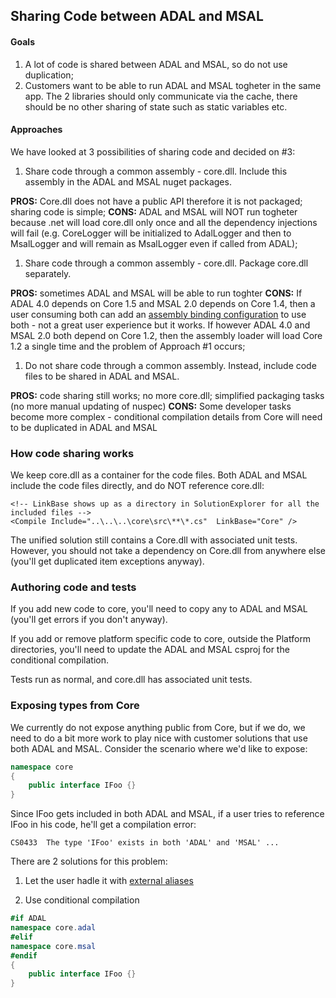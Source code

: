 ﻿## Sharing Code between ADAL and MSAL

#### Goals

1. A lot of code is shared between ADAL and MSAL, so do not use duplication;
2. Customers want to be able to run ADAL and MSAL togheter in the same app. The 2 libraries should only communicate via the cache, there should be no other sharing of state such as static variables etc. 

#### Approaches

We have looked at 3 possibilities of sharing code and decided on #3:

1. Share code through a common assembly - core.dll. Include this assembly in the ADAL and MSAL nuget packages.

**PROS:** Core.dll does not have a public API therefore it is not packaged; sharing code is simple;
**CONS:** ADAL and MSAL will NOT run togheter because .net will load core.dll only once and all the dependency injections will fail (e.g. CoreLogger will be initialized to AdalLogger and then to MsalLogger and will remain as MsalLogger even if called from ADAL); 

1. Share code through a common assembly - core.dll. Package core.dll separately.

**PROS:** sometimes ADAL and MSAL will be able to run toghter
**CONS:** If ADAL 4.0 depends on Core 1.5 and MSAL 2.0 depends on Core 1.4, then a user consuming both can add an [assembly binding configuration](https://stackoverflow.com/questions/3158928/referencing-2-different-versions-of-log4net-in-the-same-solution) to use both - not a great user experience but it works. If however ADAL 4.0 and MSAL 2.0 both depend on Core 1.2, then the assembly loader will load Core 1.2 a single time and the problem of Approach #1 occurs;

1. Do not share code through a common assembly. Instead, include code files to be shared in ADAL and MSAL. 

**PROS:** code sharing still works; no more core.dll; simplified packaging tasks (no more manual updating of nuspec)
**CONS:** Some developer tasks become more complex - conditional compilation details from Core will need to be duplicated in ADAL and MSAL



### How code sharing works

We keep core.dll as a container for the code files. Both ADAL and MSAL include the code files directly, and do NOT reference core.dll:

```
<!-- LinkBase shows up as a directory in SolutionExplorer for all the included files -->
<Compile Include="..\..\..\core\src\**\*.cs"  LinkBase="Core" />
```

The unified solution still contains a Core.dll with associated unit tests. However, you should not take a dependency on Core.dll from anywhere else (you'll get duplicated item exceptions anyway). 

### Authoring code and tests

If you add new code to core, you'll need to copy any <PackageReference/> to ADAL and MSAL (you'll get errors if you don't anyway).

If you add or remove  platform specific code to core, outside the Platform directories, you'll need to update the ADAL and MSAL csproj for the conditional compilation.

Tests run as normal, and core.dll has associated unit tests.

### Exposing types from Core

We currently do not expose anything public from Core, but if we do, we need to do a bit more work to play nice with customer solutions that use both ADAL and MSAL. Consider the scenario where we'd like to expose:

```csharp
namespace core
{
    public interface IFoo {}
}
```
Since IFoo gets included in both ADAL and MSAL, if a user tries to reference IFoo in his code, he'll get a compilation error: 

```
CS0433	The type 'IFoo' exists in both 'ADAL' and 'MSAL' ...
```

There are 2 solutions for this problem: 

1. Let the user hadle it with [external aliases](https://docs.microsoft.com/en-us/dotnet/csharp/language-reference/keywords/extern-alias)

2. Use conditional compilation 

```csharp
#if ADAL 
namespace core.adal
#elif
namespace core.msal
#endif
{
    public interface IFoo {}
}
```
